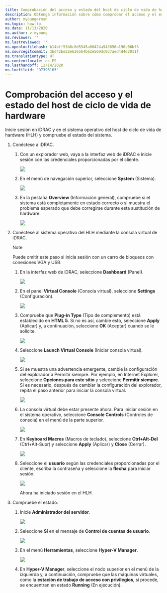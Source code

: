 ```yaml
---
title: Comprobación del acceso y estado del host de ciclo de vida de hardware
description: Obtenga información sobre cómo comprobar el acceso y el estado del host de ciclo de vida de hardware.
author: myoungerman
ms.topic: how-to
ms.date: 11/13/2020
ms.author: v-myoung
ms.reviewer: ''
ms.lastreviewed: ''
ms.openlocfilehash: b14bff53b8c8d5545a00424a543656a190c06bf3
ms.sourcegitcommit: 3bd42be22e626564b62e560dc037aed4d462011f
ms.translationtype: HT
ms.contentlocale: es-ES
ms.lasthandoff: 12/14/2020
ms.locfileid: "97393163"
---
```

# <a name="verifying-hardware-lifecycle-host-access-and-health"></a>Comprobación del acceso y el estado del host de ciclo de vida de hardware

Inicie sesión en iDRAC y en el sistema operativo del host de ciclo de vida de hardware (HLH) y compruebe el estado del sistema.

1.  Conéctese a iDRAC.

    1.  Con un explorador web, vaya a la interfaz web de iDRAC e inicie sesión con las credenciales proporcionadas por el cliente.

        ![](media/image-3.png) 
    
    1.  En el menú de navegación superior, seleccione **System** (Sistema).

        ![](media/image-4.png)
        
    1.  En la pestaña **Overview** (Información general), compruebe si el sistema está completamente en estado correcto o si muestra el problema esperado que debe corregirse durante esta sustitución de hardware.
    
        ![](media/image-5.png)
    
2.  Conéctese al sistema operativo del HLH mediante la consola virtual de iDRAC.

    > [!NOTE]
    > Puede omitir este paso si inicia sesión con un carro de bloqueos con conexiones VGA y USB.
    
    1.  En la interfaz web de iDRAC, seleccione **Dashboard** (Panel).

        ![](media/image-6.png)
    
    1.  En el panel **Virtual Console** (Consola virtual), seleccione **Settings** (Configuración).
    
        ![](media/image-7.png)
        
    1.  Compruebe que **Plug-in Type** (Tipo de complemento) está establecido en **HTML 5**. Si no es así, cambie esto, seleccione **Apply** (Aplicar) y, a continuación, seleccione **OK** (Aceptar) cuando se le solicite.
    
        ![](media/image-8.png)
        
    1.  Seleccione **Launch Virtual Console** (Iniciar consola virtual).

        ![](media/image-9.png)
    
    1.  Si se muestra una advertencia emergente, cambie la configuración del explorador a Permitir siempre. Por ejemplo, en Internet Explorer, seleccione **Opciones para este sitio** y seleccione **Permitir siempre**. Si es necesario, después de cambiar la configuración del explorador, repita el paso anterior para iniciar la consola virtual.
    
        ![](media/image-10.png)
        
    1.  La consola virtual debe estar presente ahora. Para iniciar sesión en el sistema operativo, seleccione **Console Controls** (Controles de consola) en el menú de la parte superior.
    
        ![](media/image-11.png)
        
    1.  En **Keyboard Macros** (Macros de teclado), seleccione **Ctrl+Alt-Del** (Ctrl+Alt-Supr) y seleccione **Apply** (Aplicar) y **Close** (Cerrar).
    
        ![](media/image-12.png)
        
    1.  Seleccione el **usuario** según las credenciales proporcionadas por el cliente, escriba la contraseña y seleccione la **flecha** para iniciar sesión.
    
        ![](media/image-13.png)
        
        Ahora ha iniciado sesión en el HLH.
        
3.  Compruebe el estado.

    1.  Inicie **Administrador del servidor**.

        ![](media/image-14.png)
        
    1.  Seleccione **Sí** en el mensaje de **Control de cuentas de usuario**.
    
        ![](media/image-15.png)
        
    1.  En el menú **Herramientas**, seleccione **Hyper-V Manager**.
    
        ![](media/image-16.png)
        
    1.  En **Hyper-V Manager**, seleccione el nodo superior en el menú de la izquierda y, a continuación, compruebe que las máquinas virtuales, como la **estación de trabajo de acceso con privilegios**, si procede, se encuentran en estado **Running** (En ejecución).